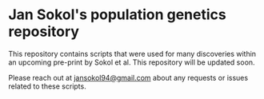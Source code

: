 # Jan Sokol's population genetics repository

This repository contains scripts that were used for many discoveries within an upcoming pre-print by Sokol et al. This repository will be updated soon.

Please reach out at jansokol94@gmail.com about any requests or issues related to these scripts. 
